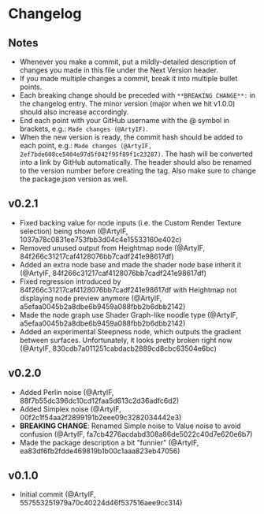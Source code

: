 # Changelog

## Notes
- Whenever you make a commit, put a mildly-detailed description of changes you made in this file under the Next Version header.
- If you made multiple changes a commit, break it into multiple bullet points.
- Each breaking change should be preceded with `**BREAKING CHANGE**:` in the changelog entry. The minor version (major when we hit v1.0.0) should also increase accordingly.
- End each point with your GitHub username with the @ symbol in brackets, e.g.: `Made changes (@ArtyIF)`.
- When the new version is ready, the commit hash should be added to each point, e.g.: `Made changes (@ArtyIF, 2ef7bde608ce5404e97d5f042f95f89f1c23287)`. The hash will be converted into a link by GitHub automatically. The header should also be renamed to the version number before creating the tag. Also make sure to change the package.json version as well.

## v0.2.1
- Fixed backing value for node inputs (i.e. the Custom Render Texture selection) being shown (@ArtyIF, 1037a78c0831ee753fbb3d04c4e15533160e402c)
- Removed unused output from Heightmap node (@ArtyIF, 84f266c31217caf4128076bb7cadf241e98617df)
- Added an extra node base and made the shader node base inherit it (@ArtyIF, 84f266c31217caf4128076bb7cadf241e98617df)
- Fixed regression introduced by 84f266c31217caf4128076bb7cadf241e98617df with Heightmap not displaying node preview anymore (@ArtyIF, a5efaa0045b2a8dbe6b9459a088fbb2b6dbb2142)
- Made the node graph use Shader Graph-like noodle type (@ArtyIF, a5efaa0045b2a8dbe6b9459a088fbb2b6dbb2142)
- Added an experimental Steepness node, which outputs the gradient between surfaces. Unfortunately, it looks pretty broken right now (@ArtyIF, 830cdb7a011251cabdacb2889cd8cbc63504e6bc)

## v0.2.0
- Added Perlin noise (@ArtyIF, 88f7b55dc396dc10cd12faa5d613c2d36adfc6d2)
- Added Simplex noise (@ArtyIF, 00f2c1f54aa2f2899191b2eee09c3282034442e3)
- **BREAKING CHANGE**: Renamed Simple noise to Value noise to avoid confusion (@ArtyIF, fa7cb4276acdabd308a86de5022c40d7e620e6b7)
- Made the package description a bit "funnier" (@ArtyIF, ea83df6fb2fdde469819b1b00c1aaa823eb47056)

## v0.1.0
- Initial commit (@ArtyIF, 557553251979a70c40224d46f537516aee9cc314)